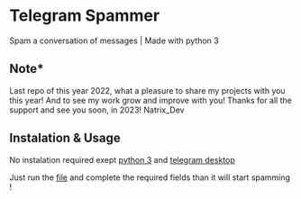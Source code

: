 # Telegram Spammer
Spam a conversation of messages | Made with python 3


## Note*
Last repo of this year 2022, what a pleasure to share my projects with you this year! And to see my work grow and improve with you! Thanks for all the support and see you soon, in 2023! 
Natrix_Dev

## Instalation & Usage

No instalation required exept [python 3](https://python.org/download) and [telegram desktop](https://desktop.telegram.org)

Just run the [file](https://github.com/natrixdev/telegram-spammer/blob/main/spammer.py) and complete the required fields than it will start spamming !


